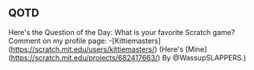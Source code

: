 QOTD
-
Here's the Question of the Day:
What is your favorite Scratch game? 
Comment on my profile page: 
-[Kittiemasters] (https://scratch.mit.edu/users/kittiemasters/)
(Here's [Mine] (https://scratch.mit.edu/projects/682417663/) By @WassupSLAPPERS.)